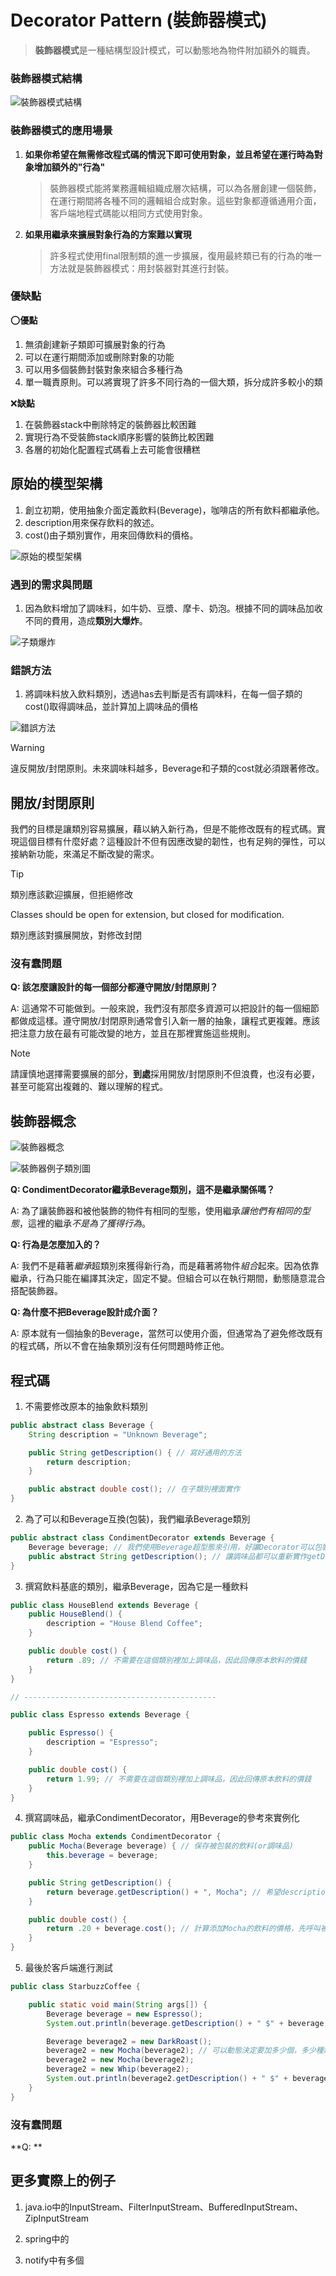 # Decorator Pattern (裝飾器模式)

> **裝飾器模式**是一種結構型設計模式，可以動態地為物件附加額外的職責。

### 裝飾器模式結構

![裝飾器模式結構](./%E8%A3%9D%E9%A3%BE%E5%99%A8%E6%A8%A1%E5%BC%8F%E6%9E%B6%E6%A7%8B.png)

### 裝飾器模式的應用場景

1. **如果你希望在無需修改程式碼的情況下即可使用對象，並且希望在運行時為對象增加額外的"行為"**
    > 裝飾器模式能將業務邏輯組織成層次結構，可以為各層創建一個裝飾，在運行期間將各種不同的邏輯組合成對象。這些對象都遵循通用介面，客戶端地程式碼能以相同方式使用對象。
2. **如果用繼承來擴展對象行為的方案難以實現**
    > 許多程式使用final限制類的進一步擴展，復用最終類已有的行為的唯一方法就是裝飾器模式：用封裝器對其進行封裝。

### 優缺點

:o:**優點**

1. 無須創建新子類即可擴展對象的行為
2. 可以在運行期間添加或刪除對象的功能
3. 可以用多個裝飾封裝對象來組合多種行為
4. 單一職責原則。可以將實現了許多不同行為的一個大類，拆分成許多較小的類

:x:**缺點**

1. 在裝飾器stack中刪除特定的裝飾器比較困難
2. 實現行為不受裝飾stack順序影響的裝飾比較困難
3. 各層的初始化配置程式碼看上去可能會很糟糕

## 原始的模型架構

1. 創立初期，使用抽象介面定義飲料(Beverage)，咖啡店的所有飲料都繼承他。
2. description用來保存飲料的敘述。
3. cost()由子類別實作，用來回傳飲料的價格。

![原始的模型架構](./%E5%8E%9F%E5%A7%8B%E7%9A%84%E6%A8%A1%E5%9E%8B.png)

### 遇到的需求與問題

1. 因為飲料增加了調味料，如牛奶、豆漿、摩卡、奶泡。根據不同的調味品加收不同的費用，造成**類別大爆炸**。

![子類爆炸](./%E5%AD%90%E9%A1%9E%E7%88%86%E7%82%B8.png)

### 錯誤方法

1. 將調味料放入飲料類別，透過has去判斷是否有調味料，在每一個子類的cost()取得調味品，並計算加上調味品的價格

![錯誤方法](./%E9%8C%AF%E8%AA%A4%E6%96%B9%E6%B3%95.png)

> [!WARNING]
> 違反開放/封閉原則。未來調味料越多，Beverage和子類的cost就必須跟著修改。

## 開放/封閉原則

我們的目標是讓類別容易擴展，藉以納入新行為，但是不能修改既有的程式碼。實現這個目標有什麼好處？這種設計不但有因應改變的韌性，也有足夠的彈性，可以接納新功能，來滿足不斷改變的需求。

> [!TIP]
> 類別應該歡迎擴展，但拒絕修改
>
> Classes should be open for extension, but closed for modification.
>
> 類別應該對擴展開放，對修改封閉

### 沒有蠢問題

**Q: 該怎麼讓設計的每一個部分都遵守開放/封閉原則？**

A: 這通常不可能做到。一般來說，我們沒有那麼多資源可以把設計的每一個細節都做成這樣。遵守開放/封閉原則通常會引入新一層的抽象，讓程式更複雜。應該把注意力放在最有可能改變的地方，並且在那裡實施這些規則。

> [!NOTE]
> 請謹慎地選擇需要擴展的部分，**到處**採用開放/封閉原則不但浪費，也沒有必要，甚至可能寫出複雜的、難以理解的程式。

## 裝飾器概念

![裝飾器概念](./%E8%A3%9D%E9%A3%BE%E5%99%A8%E6%A6%82%E5%BF%B5.png)

![裝飾器例子類別圖](./%E8%A3%9D%E9%A3%BE%E5%99%A8%E4%BE%8B%E5%AD%90%E9%A1%9E%E5%88%A5%E5%9C%96.png?raw=true)

**Q: CondimentDecorator繼承Beverage類別，這不是繼承關係嗎？**

A: 為了讓裝飾器和被他裝飾的物件有相同的型態，使用繼承*讓他們有相同的型態*，這裡的繼承*不是為了獲得行為*。

**Q: 行為是怎麼加入的？**

A: 我們不是藉著*繼承*超類別來獲得新行為，而是藉著將物件*組合*起來。因為依靠繼承，行為只能在編譯其決定，固定不變。但組合可以在執行期間，動態隨意混合搭配裝飾器。

**Q: 為什麼不把Beverage設計成介面？**

A: 原本就有一個抽象的Beverage，當然可以使用介面，但通常為了避免修改既有的程式碼，所以不會在抽象類別沒有任何問題時修正他。

## 程式碼

1. 不需要修改原本的抽象飲料類別

```java
public abstract class Beverage {
    String description = "Unknown Beverage";

    public String getDescription() { // 寫好通用的方法
        return description;
    }

    public abstract double cost(); // 在子類別裡面實作
}
```

2. 為了可以和Beverage互換(包裝)，我們繼承Beverage類別

```java
public abstract class CondimentDecorator extends Beverage {
    Beverage beverage; // 我們使用Beverage超型態來引用，好讓Decorator可以包裝任何一種飲料
    public abstract String getDescription(); // 讓調味品都可以重新實作getDescription
}
```

3. 撰寫飲料基底的類別，繼承Beverage，因為它是一種飲料

```java
public class HouseBlend extends Beverage {
    public HouseBlend() {
        description = "House Blend Coffee";
    }

    public double cost() {
        return .89; // 不需要在這個類別裡加上調味品，因此回傳原本飲料的價錢
    }
}

// -------------------------------------------

public class Espresso extends Beverage {

    public Espresso() {
        description = "Espresso";
    }

    public double cost() {
        return 1.99; // 不需要在這個類別裡加上調味品，因此回傳原本飲料的價錢
    }
}
```

4. 撰寫調味品，繼承CondimentDecorator，用Beverage的參考來實例化

```java
public class Mocha extends CondimentDecorator {
    public Mocha(Beverage beverage) { // 保存被包裝的飲料(or調味品)
        this.beverage = beverage;
    }

    public String getDescription() {
        return beverage.getDescription() + ", Mocha"; // 希望description不只包含飲料，也包含被裝飾的敘述
    }

    public double cost() {
        return .20 + beverage.cost(); // 計算添加Mocha的飲料的價格，先呼叫被裝飾的物件，再將結果加上Mocha的價格。
    }
}
```

5. 最後於客戶端進行測試

```java
public class StarbuzzCoffee {

    public static void main(String args[]) {
        Beverage beverage = new Espresso();
        System.out.println(beverage.getDescription() + " $" + beverage.cost()); // 不添加調味料

        Beverage beverage2 = new DarkRoast();
        beverage2 = new Mocha(beverage2); // 可以動態決定要加多少個，多少種類都行
        beverage2 = new Mocha(beverage2);
        beverage2 = new Whip(beverage2);
        System.out.println(beverage2.getDescription() + " $" + beverage2.cost()); // 添加調味料
    }
}
```

### 沒有蠢問題

**Q: **

## 更多實際上的例子

1. java.io中的InputStream、FilterInputStream、BufferedInputStream、ZipInputStream

2. spring中的

3. notify中有多個